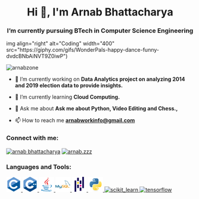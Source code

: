 <h1 align="center">Hi 👋, I'm Arnab Bhattacharya</h1>
<h3 align="center">I’m currently pursuing BTech in Computer Science Engineering</h3>
img align="right" alt="Coding" width="400" src="https://giphy.com/gifs/WonderPals-happy-dance-funny-dvdcBNbAiNVT9Z0iwP")

<p align="left"> <img src="https://komarev.com/ghpvc/?username=arnabzone&label=Profile%20views&color=0e75b6&style=flat" alt="arnabzone" /> </p>

- 🔭 I’m currently working on **Data Analytics project on analyzing 2014 and 2019 election data to provide insights.**

- 🌱 I’m currently learning **Cloud Computing.**

- 💬 Ask me about **Ask me about Python, Video Editing and Chess.,**

- 📫 How to reach me **arnabworkinfo@gmail.com**

<h3 align="left">Connect with me:</h3>
<p align="left">
<a href="https://linkedin.com/in/arnab bhattacharya" target="blank"><img align="center" src="https://raw.githubusercontent.com/rahuldkjain/github-profile-readme-generator/master/src/images/icons/Social/linked-in-alt.svg" alt="arnab bhattacharya" height="30" width="40" /></a>
<a href="https://instagram.com/arnab.zzz" target="blank"><img align="center" src="https://raw.githubusercontent.com/rahuldkjain/github-profile-readme-generator/master/src/images/icons/Social/instagram.svg" alt="arnab.zzz" height="30" width="40" /></a>
</p>

<h3 align="left">Languages and Tools:</h3>
<p align="left"> <a href="https://www.cprogramming.com/" target="_blank" rel="noreferrer"> <img src="https://raw.githubusercontent.com/devicons/devicon/master/icons/c/c-original.svg" alt="c" width="40" height="40"/> </a> <a href="https://www.w3schools.com/cpp/" target="_blank" rel="noreferrer"> <img src="https://raw.githubusercontent.com/devicons/devicon/master/icons/cplusplus/cplusplus-original.svg" alt="cplusplus" width="40" height="40"/> </a> <a href="https://www.java.com" target="_blank" rel="noreferrer"> <img src="https://raw.githubusercontent.com/devicons/devicon/master/icons/java/java-original.svg" alt="java" width="40" height="40"/> </a> <a href="https://www.mysql.com/" target="_blank" rel="noreferrer"> <img src="https://raw.githubusercontent.com/devicons/devicon/master/icons/mysql/mysql-original-wordmark.svg" alt="mysql" width="40" height="40"/> </a> <a href="https://pandas.pydata.org/" target="_blank" rel="noreferrer"> <img src="https://raw.githubusercontent.com/devicons/devicon/2ae2a900d2f041da66e950e4d48052658d850630/icons/pandas/pandas-original.svg" alt="pandas" width="40" height="40"/> </a> <a href="https://www.python.org" target="_blank" rel="noreferrer"> <img src="https://raw.githubusercontent.com/devicons/devicon/master/icons/python/python-original.svg" alt="python" width="40" height="40"/> </a> <a href="https://scikit-learn.org/" target="_blank" rel="noreferrer"> <img src="https://upload.wikimedia.org/wikipedia/commons/0/05/Scikit_learn_logo_small.svg" alt="scikit_learn" width="40" height="40"/> </a> <a href="https://www.tensorflow.org" target="_blank" rel="noreferrer"> <img src="https://www.vectorlogo.zone/logos/tensorflow/tensorflow-icon.svg" alt="tensorflow" width="40" height="40"/> </a> </p>

